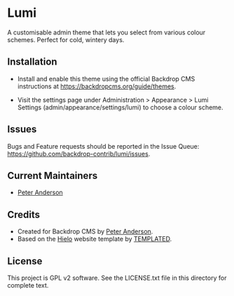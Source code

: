 Lumi
====

A customisable admin theme that lets you select from various colour schemes.
Perfect for cold, wintery days.

Installation
------------

- Install and enable this theme using the official Backdrop CMS instructions at
  https://backdropcms.org/guide/themes.

- Visit the settings page under Administration > Appearance > Lumi Settings
  (admin/appearance/settings/lumi) to choose a colour scheme.

Issues
------

Bugs and Feature requests should be reported in the Issue Queue:
https://github.com/backdrop-contrib/lumi/issues.

Current Maintainers
-------------------

- [Peter Anderson](https://github.com/BWPanda)

Credits
-------

- Created for Backdrop CMS by [Peter Anderson](https://github.com/BWPanda).
- Based on the [Hielo](https://templated.co/items/demos/hielo/index.html)
  website template by [TEMPLATED](https://templated.co/).

License
-------

This project is GPL v2 software.
See the LICENSE.txt file in this directory for complete text.
